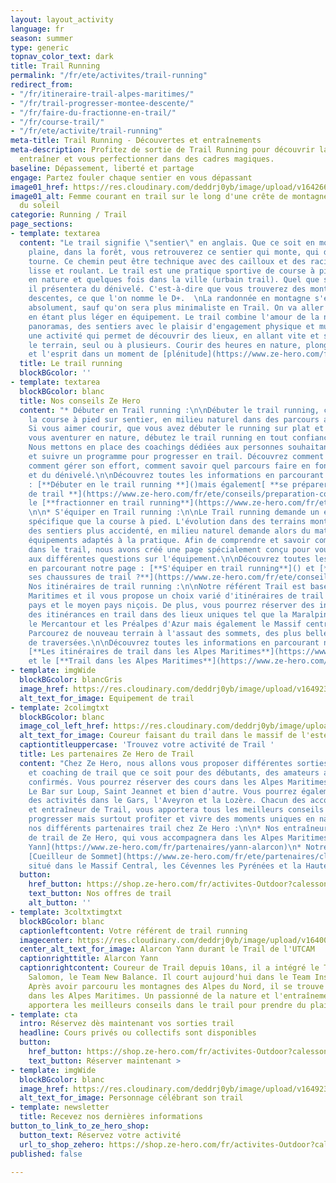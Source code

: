 ```yaml
---
layout: layout_activity
language: fr
season: summer
type: generic
topnav_color_text: dark
title: Trail Running
permalink: "/fr/ete/activites/trail-running"
redirect_from:
- "/fr/itineraire-trail-alpes-maritimes/"
- "/fr/trail-progresser-montee-descente/"
- "/fr/faire-du-fractionne-en-trail/"
- "/fr/course-trail/"
- "/fr/ete/activite/trail-running"
meta-title: Trail Running - Découvertes et entraînements
meta-description: Profitez de sortie de Trail Running pour découvrir la nature, vous
  entraîner et vous perfectionner dans des cadres magiques.
baseline: Dépassement, liberté et partage
engage: Partez fouler chaque sentier en vous dépassant
image01_href: https://res.cloudinary.com/deddrj0yb/image/upload/v1642664026/website/summer/kalen-emsley-7bwQXzbF6KE-unsplash_ht13it.jpg
image01_alt: Femme courant en trail sur le long d'une crête de montagne lors du levé
  du soleil
categorie: Running / Trail
page_sections:
- template: textarea
  content: "Le trail signifie \"sentier\" en anglais. Que ce soit en montagne, en
    plaine, dans la forêt, vous retrouverez ce sentier qui monte, qui descend et qui
    tourne. Ce chemin peut être technique avec des cailloux et des racines, mais aussi
    lisse et roulant. Le trail est une pratique sportive de course à pied qui se trouve
    en nature et quelques fois dans la ville (urbain trail). Quel que soit le parcours,
    il présentera du dénivelé. C'est-à-dire que vous trouverez des montées et des
    descentes, ce que l'on nomme le D+.  \nLa randonnée en montagne s'en approche
    absolument, sauf qu'on sera plus minimaliste en Trail. On va aller plus vite,
    en étant plus léger en équipement. Le trail combine l'amour de la nature, des
    panoramas, des sentiers avec le plaisir d'engagement physique et musculaire. C'est
    une activité qui permet de découvrir des lieux, en allant vite et s'amusant avec
    le terrain, seul ou à plusieurs. Courir des heures en nature, plonge le corps
    et l'esprit dans un moment de [plénitude](https://www.ze-hero.com/fr/ete/conseils/pourquoi-sortir-en-montagne-en-foret)."
  title: Le trail running
  blockBGcolor: ''
- template: textarea
  blockBGcolor: blanc
  title: Nos conseils Ze Hero
  content: "* Débuter en Trail running :\n\nDébuter le trail running, c'est découvrir
    la course à pied sur sentier, en milieu naturel dans des parcours avec du dénivelé.
    Si vous aimer courir, que vous avez débuter le running sur plat et que vous souhaitez
    vous aventurer en nature, débutez le trail running en tout confiance avec Ze Hero.
    Nous mettons en place des coachings dédiées aux personnes souhaitant s'initier
    et suivre un programme pour progresser en trail. Découvrez comment courir en monter,
    comment gérer son effort, comment savoir quel parcours faire en fonction du kilomètre
    et du dénivelé.\n\nDécouvrez toutes les informations en parcourant notre page
    : [**Débuter en le trail running **]()mais également[ **se préparer à sa 1er course
    de trail **](https://www.ze-hero.com/fr/ete/conseils/preparation-course-trail)et
    le [**fractionner en trail running**](https://www.ze-hero.com/fr/ete/conseils/fractionne-trail).
    \n\n* S'équiper en Trail running :\n\nLe Trail running demande un équipement plus
    spécifique que la course à pied. L'évolution dans des terrains montagneux, sur
    des sentiers plus accidenté, en milieu naturel demande alors du matériel et des
    équipements adaptés à la pratique. Afin de comprendre et savoir comment bien s'équiper
    dans le trail, nous avons créé une page spécialement conçu pour vous afin de répondre
    aux différentes questions sur l'équipement.\n\nDécouvrez toutes les informations
    en parcourant notre page : [**S'équiper en trail running**]() et [**Comment choisir
    ses chaussures de trail ?**](https://www.ze-hero.com/fr/ete/conseils/chaussures-trail)\n\n*
    Nos itinéraires de trail running :\n\nNotre référent Trail est basé dans les Alpes
    Maritimes et il vous propose un choix varié d'itinéraires de trail dans le bas
    pays et le moyen pays niçois. De plus, vous pourrez réserver des initiations et
    des itinérances en trail dans des lieux uniques tel que la Maralpine. Découvrez
    le Mercantour et les Préalpes d'Azur mais également le Massif central, les Cévennes.
    Parcourez de nouveau terrain à l'assaut des sommets, des plus belles courses et
    de traversées.\n\nDécouvrez toutes les informations en parcourant nos pages :
    [**Les itinéraires de trail dans les Alpes Maritimes**](https://www.ze-hero.com/fr/ete/conseils/itineraires-trail-alpes-maritimes)
    et le [**Trail dans les Alpes Maritimes**](https://www.ze-hero.com/fr/trail-running-alpes-maritimes-prealpes-azur)."
- template: imgWide
  blockBGcolor: blancGris
  image_href: https://res.cloudinary.com/deddrj0yb/image/upload/v1649234220/website/assets/Recadr%C3%A9es/trail.png
  alt_text_for_image: Equipement de trail
- template: 2colimgtxt
  blockBGcolor: blanc
  image_col_left_href: https://res.cloudinary.com/deddrj0yb/image/upload/v1650896367/website/By%20Ze%20Hero%20Activity/IMG20210424154801_01_1.jpg
  alt_text_for_image: Coureur faisant du trail dans le massif de l'esterel
  captiontitleuppercase: 'Trouvez votre activité de Trail '
  title: Les partenaires Ze Hero de Trail
  content: "Chez Ze Hero, nous allons vous proposer différentes sorties trail, d'entraînements
    et coaching de trail que ce soit pour des débutants, des amateurs ainsi que des
    confirmés. Vous pourrez réserver des cours dans les Alpes Maritimes avec Antibes,
    Le Bar sur Loup, Saint Jeannet et bien d'autre. Vous pourrez également retrouver
    des activités dans le Gars, l'Aveyron et la Lozère. Chacun des accompagnateurs
    et entraîneur de Trail, vous apportera tous les meilleurs conseils pour apprendre,
    progresser mais surtout profiter et vivre des moments uniques en nature.  \nVoici
    nos différents partenaires trail chez Ze Hero :\n\n* Nos entraîneurs et accompagnateurs
    de trail de Ze Hero, qui vous accompagnera dans les Alpes Maritimes : [Alarcon
    Yann](https://www.ze-hero.com/fr/partenaires/yann-alarcon)\n* Notre partenaire
    [Cueilleur de Sommet](https://www.ze-hero.com/fr/ete/partenaires/clement-sivera)
    situé dans le Massif Central, les Cévennes les Pyrénées et la Haute Savoie."
  button:
    href_button: https://shop.ze-hero.com/fr/activites-Outdoor?calessonstype=all&catypegenderlistsummer=all&calessonsactivitytype=Trail&start-date=21%2F11%2F2021
    text_button: Nos offres de trail
    alt_button: ''
- template: 3coltxtimgtxt
  blockBGcolor: blanc
  captionleftcontent: Votre référent de trail running
  imagecenter: https://res.cloudinary.com/deddrj0yb/image/upload/v1640069842/website/summer/IMG_20210716_180932_893_spbn5s.jpg
  center_alt_text_for_image: Alarcon Yann durant le Trail de l'UTCAM
  captionrighttitle: Alarcon Yann
  captionrightcontent: Coureur de Trail depuis 10ans, il a intégré le Team Espoir
    Salomon, le Team New Balance. Il court aujourd'hui dans le Team Instinct Trail.
    Après avoir parcouru les montagnes des Alpes du Nord, il se trouve aujourd'hui
    dans les Alpes Maritimes. Un passionné de la nature et l'entraînement qui vous
    apportera les meilleurs conseils dans le trail pour prendre du plaisir et progresser.
- template: cta
  intro: Réservez dès maintenant vos sorties trail
  headline: Cours privés ou collectifs sont disponibles
  button:
    href_button: https://shop.ze-hero.com/fr/activites-Outdoor?calessonstype=all&catypegenderlistsummer=all&calessonsactivitytype=Trail&start-date=
    text_button: Réserver maintenant >
- template: imgWide
  blockBGcolor: blanc
  image_href: https://res.cloudinary.com/deddrj0yb/image/upload/v1649238382/website/assets/Personnages%20poses/Poses%20format%20large/Trail_Running.png
  alt_text_for_image: Personnage célébrant son trail
- template: newsletter
  title: Recevez nos dernières informations
button_to_link_to_ze_hero_shop:
  button_text: Réservez votre activité
  url_to_shop_zehero: https://shop.ze-hero.com/fr/activites-Outdoor?calessonstype=all&catypegenderlistsummer=all&calessonsactivitytype=Trail&start-date=
published: false

---
```

